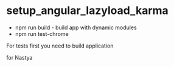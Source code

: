 # setup_angular_lazyload_karma

 - npm run build - build app with dynamic modules
 - npm run test-chrome

For tests first you need to build application


















for Nastya
